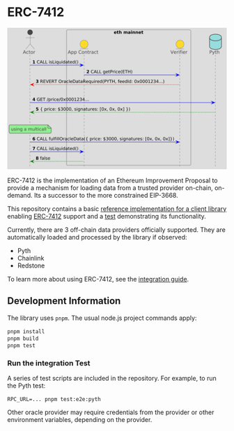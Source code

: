 # ERC-7412

![Sequence Diagram](./docs/sequence-diagram.png)

ERC-7412 is the implementation of an Ethereum Improvement Proposal to provide a mechanism for loading data from a trusted provider on-chain, on-demand. Its a successor to the more constrained EIP-3668.

This repository contains a basic [reference implementation for a client library](./src/index.ts) enabling [ERC-7412](https://eips.ethereum.org/EIPS/eip-7412) support and a [test](./test/client.mjs) demonstrating its functionality.

Currently, there are 3 off-chain data providers officially supported. They are automatically loaded and processed by the library if observed:

- Pyth
- Chainlink
- Redstone

To learn more about using ERC-7412, see the [integration guide](./docs/integrate.md).

## Development Information

The library uses `pnpm`. The usual node.js project commands apply:

```
pnpm install
pnpm build
pnpm test
```

### Run the integration Test

A series of test scripts are included in the repository. For example, to run the Pyth test:

```
RPC_URL=... pnpm test:e2e:pyth
```

Other oracle provider may require credentials from the provider or other environment variables, depending on the provider.
